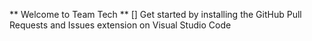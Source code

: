** Welcome to Team Tech **
[] Get started by installing the GitHub Pull Requests and Issues extension on Visual Studio Code
